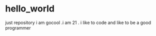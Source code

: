 # hello_world
just repository
i am gocool .i am 21 . i like to code and like to be a good programmer 
